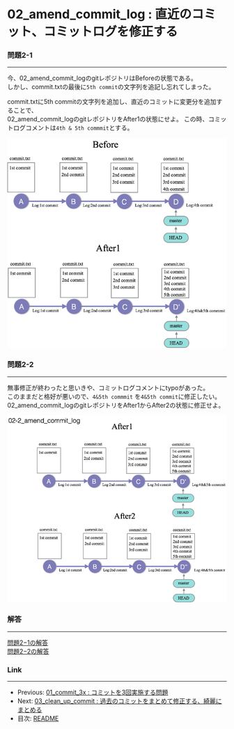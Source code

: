 02_amend_commit_log : 直近のコミット、コミットログを修正する
========

### 問題2-1
--------------------
今、02_amend_commit_logのgitレポジトリはBeforeの状態である。  
しかし、commit.txtの最後に`5th commit`の文字列を追記し忘れてしまった。  

commit.txtに5th commitの文字列を追加し、直近のコミットに変更分を追加することで、  
02_amend_commit_logのgitレポジトリをAfter1の状態にせよ。
この時、コミットログコメントは`4th & 5th commmit`とする。 



![quiz02-1](images/02-1_amend_commit_log.png)

### 問題2-2
--------------------
無事修正が終わったと思いきや、コミットログコメントにtypoがあった。  
このままだと格好が悪いので、`4&5th commmit` を`4&5th commit`に修正したい。
02_amend_commit_logのgitレポジトリをAfter1からAfter2の状態に修正せよ。

![quiz02-2](images/02-2_amend_commit_log.png)

### 解答
--------------------

[問題2−1の解答](02_amend_commit_log_answer.md#ans2-1)  
[問題2−2の解答](02_amend_commit_log_answer.md#ans2-2)  

### Link
--------------------
 * Previous: [01_commit_3x : コミットを3回実施する問題](01_commit_3x.md)  
 * Next: [03_clean_up_commit : 過去のコミットをまとめて修正する、綺麗にまとめる](03_clean_up_commit.md)
 * 目次: [README](README.md)
 

